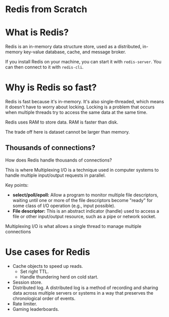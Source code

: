 # Redis from Scratch

# What is Redis?

Redis is an in-memory data structure store, used as a distributed, in-memory key-value database, cache, and message broker.

If you install Redis on your machine, you can start it with `redis-server`. You can then connect to it with `redis-cli`.

# Why is Redis so fast?

Redis is fast because it's in-memory. It's also single-threaded, which means it doesn't have to worry about locking. Locking is a problem that occurs when multiple threads try to access the same data at the same time.

Redis uses RAM to store data. RAM is faster than disk.

The trade off here is dataset cannot be larger than memory.

## Thousands of connections?

How does Redis handle thousands of connections?

This is where Multiplexing I/O is a technique used in computer systems to handle multiple input/output requests in parallel.

Key points:

- **select/poll/epoll:** Allow a program to monitor multiple file descriptors, waiting until one or more of the file descriptors become "ready" for some class of I/O operation (e.g., input possible).
- **File descriptor:** This is an abstract indicator (handle) used to access a file or other input/output resource, such as a pipe or network socket.

Multiplexing I/O is what allows a single thread to manage multiple connections

# Use cases for Redis

- Cache objects to speed up reads.
  - Set right TTL.
  - Handle thundering herd on cold start.
- Session store.
- Distributed log. A distributed log is a method of recording and sharing data across multiple servers or systems in a way that preserves the chronological order of events.
- Rate limiter.
- Gaming leaderboards.
